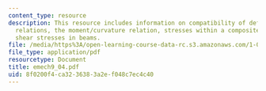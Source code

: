 ```yaml
---
content_type: resource
description: This resource includes information on compatibility of deformation, constitutive
  relations, the moment/curvature relation, stresses within a composite beam, and
  shear stresses in beams.
file: /media/https%3A/open-learning-course-data-rc.s3.amazonaws.com/1-050-solid-mechanics-fall-2004/8f0200f4ca3236383a2ef048c7ec4c40_emech9_04.pdf
file_type: application/pdf
resourcetype: Document
title: emech9_04.pdf
uid: 8f0200f4-ca32-3638-3a2e-f048c7ec4c40
---
```

